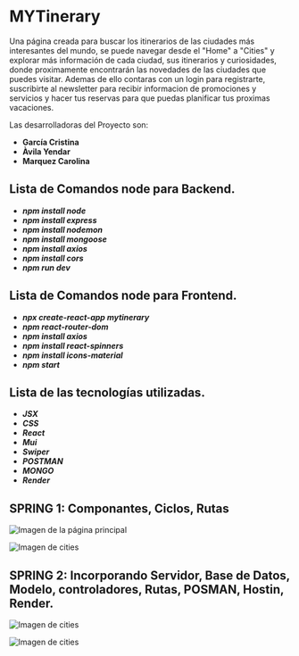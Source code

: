 # MYTinerary

Una página creada para buscar los itinerarios de las ciudades más interesantes del mundo, se puede navegar desde el "Home" a "Cities" y explorar más información de cada ciudad, sus itinerarios y curiosidades, donde proximamente encontrarán las novedades de las ciudades que puedes visitar. Ademas de ello contaras con un login para registrarte, suscribirte al newsletter para recibir informacion de promociones y servicios y hacer tus reservas para que puedas planificar tus proximas vacaciones.

Las desarrolladoras del Proyecto son:
- **García Cristina**
- **Àvila Yendar**
- **Marquez Carolina** 

## Lista de Comandos node para Backend.
- ***npm install node***
- ***npm install express***
- ***npm install nodemon***
- ***npm install mongoose***
- ***npm install axios***
- ***npm install cors***
- ***npm run dev***

## Lista de Comandos node para Frontend.
- ***npx create-react-app mytinerary***
- ***npm react-router-dom***
- ***npm install axios***
- ***npm install react-spinners***
- ***npm install icons-material***
- ***npm start***
  
## Lista de las tecnologías utilizadas.
- ***JSX***
- ***CSS***
- ***React***
- ***Mui***
- ***Swiper***
- ***POSTMAN***
- ***MONGO***
- ***Render***

## SPRING 1: Componantes, Ciclos, Rutas 

![Imagen de la página principal](https://firebasestorage.googleapis.com/v0/b/mytinerary-cities.appspot.com/o/home.png?alt=media&token=3c611cb2-ad49-458f-9c46-32291ca92125)


![Imagen de cities](https://firebasestorage.googleapis.com/v0/b/react-3c2b4.appspot.com/o/cities.png?alt=media&token=86d13da5-0f8d-4981-aef2-98f0d0b0f19a)


## SPRING 2: Incorporando Servidor, Base de Datos, Modelo, controladores, Rutas, POSMAN, Hostin, Render.

![Imagen de cities](https://firebasestorage.googleapis.com/v0/b/mytinerary-cities.appspot.com/o/cities.png?alt=media&token=0a7a5351-dc0e-4d63-aeee-fe5f3b85c8d7)

![Imagen de cities](https://firebasestorage.googleapis.com/v0/b/mytinerary-cities.appspot.com/o/detalle.png?alt=media&token=c5cc4d7c-f29e-41e2-ad27-90425eb8bd9b)
